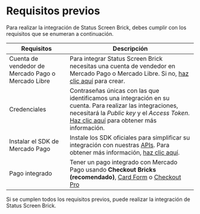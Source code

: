 # Requisitos previos 

Para realizar la integración de Status Screen Brick, debes cumplir con los requisitos que se enumeran a continuación.

| Requisitos | Descripción |
|---|---|
| Cuenta de vendedor de Mercado Pago o Mercado Libre | Para integrar Status Screen Brick necesitas una cuenta de vendedor en Mercado Pago o Mercado Libre. Si no, [haz clic aquí](https://www.mercadopago[FAKER][URL][DOMAIN]/hub/registration/landing) para crear. | 
|Credenciales | Contraseñas únicas con las que identificamos una integración en su cuenta. Para realizar las integraciones, necesitará la _Public key_ y el _Access Token_. [Haz clic aquí](/developers/es/guides/additional-content/credentials/credentials) para obtener más información. |
| Instalar el SDK de Mercado Pago | Instale los SDK oficiales para simplificar su integración con nuestras [APIs](/developers/es/reference/payments/_payments/post). Para obtener más información, [haz clic aquí](/developers/es/guides/sdks-v2/official/landing). |
| Pago integrado | Tener un pago integrado con Mercado Pago usando **Checkout Bricks (recomendado)**, [Card Form](/developers/es/guides/checkout-api-v2/integration-via-cardform) o [Checkout Pro](/developers/es/guides/checkout-pro/landing) |

Si se cumplen todos los requisitos previos, puede realizar la integración de Status Screen Brick.